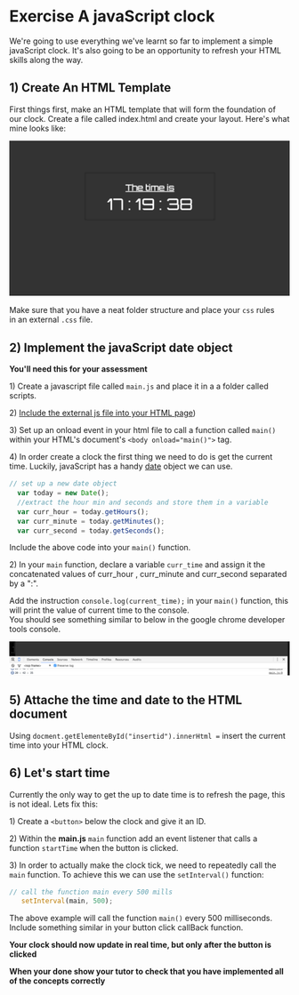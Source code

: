 # Exercise A javaScript clock

We're going to use everything we've learnt so far to implement a simple javaScript clock.  It's also going to be an opportunity to refresh your HTML skills along the way.

## 1\) Create An HTML Template

First things first, make an HTML template that will form the foundation of our clock. Create a file called index.html and create your layout.  Here's what mine looks like:

![my website](img/screen-shot-of-website.png)

Make sure that you have a neat folder structure and place your `css` rules  
in an external `.css` file.

## 2\) Implement the javaScript date object

**You'll need this for your assessment**

1\) Create a javascript file called `main.js` and place it in a a folder called scripts.

2\) [Include the external js file into your HTML page](external.md))

3\) Set up an onload event in your html file to call a function called `main()` within your HTML's document's `<body onload="main()">` tag.

4\) In order create a clock the first thing we need to do is get the current time. Luckily, javaScript has a handy [date](http://www.w3schools.com/jsref/jsref_obj_date.asp) object we can use.

```javascript
// set up a new date object 
  var today = new Date();
  //extract the hour min and seconds and store them in a variable 
  var curr_hour = today.getHours();
  var curr_minute = today.getMinutes();
  var curr_second = today.getSeconds();
```

Include the above code into your `main()` function.

2\) In your `main` function, declare a variable `curr_time` and assign it the concatenated values of  curr\_hour , curr\_minute and curr\_second  separated by a ":".

Add the instruction `console.log(current_time);` in your `main()` function, this will print the value of current time to the console.  
You should see something similar to below in the google chrome developer tools console.

![console](img/google-tools.png)

## 5\) Attache the time and date to the HTML document

Using `docment.getElementeById("insertid").innerHtml =` insert the current time into your HTML clock.

## 6\) Let's start time

Currently  the only way to get the up to date time is to refresh the page, this is not ideal.  Lets fix this:

1\) Create a `<button>` below the clock and give it an ID.

2\) Within the **main.js**  `main` function add an event listener that calls a function `startTime` when the button is clicked.

3\) In order to actually make the clock tick, we need to repeatedly call the `main` function. To achieve this we can use the    `setInterval()` function:

```javascript
// call the function main every 500 mills
   setInterval(main, 500);
```

The above example will call the function `main()` every 500 milliseconds. Include something similar in your button click callBack function.

**Your clock should now update in real time, but only after the button is clicked**

**When your done show your tutor to check that you have implemented all of the concepts correctly**

